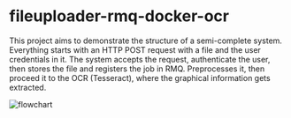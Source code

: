 # fileuploader-rmq-docker-ocr
This project aims to demonstrate the structure of a semi-complete system.
Everything starts with an HTTP POST request with a file and the user credentials in it.
The system accepts the request, authenticate the user, then stores the file and registers the job 
in RMQ. Preprocesses it, then proceed it to the OCR (Tesseract), where the graphical information gets
extracted. 

![flowchart](https://user-images.githubusercontent.com/23174259/109699923-72b6f780-7b91-11eb-9ff5-5f199c8635be.jpg)
